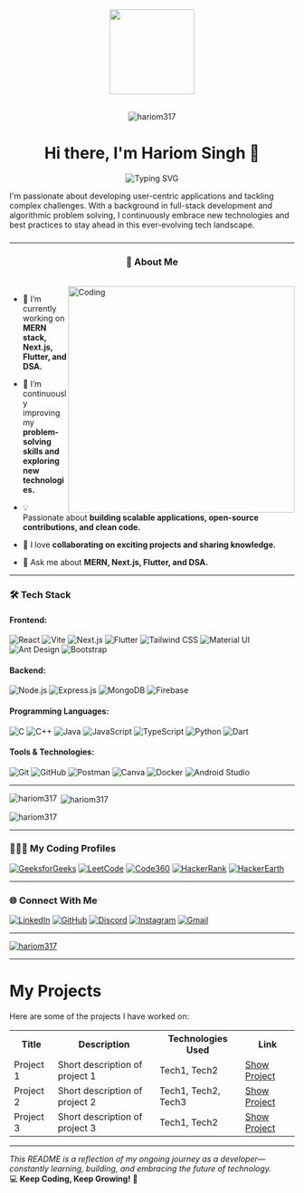 <div align="center">
  <img height="150" src="https://media.giphy.com/media/M9gbBd9nbDrOTu1Mqx/giphy.gif"  />
</div>

<div align="center">
  <br>
  <p align="center"> <img src="https://komarev.com/ghpvc/?username=hariom317&label=Profile%20views&color=0e75b6&style=flat" alt="hariom317" /> </p>
</div>

<h1 align="center">Hi there, I'm Hariom Singh 👋</h1>

<p align="center">
  <img src="https://readme-typing-svg.herokuapp.com?font=Fira+Code&size=23&pause=1000&color=55fff4&width=600&lines=Software+Developer+%7C+Founder+Of+GitNexa;MERN+Stack+%7C+Next.js+%7C+Flutter+%7C+TypeScript;DSA+Enthusiast+%7C+Problem+Solver" alt="Typing SVG" />
</p>

I'm passionate about developing user-centric applications and tackling complex challenges. With a background in full-stack development and algorithmic problem solving, I continuously embrace new technologies and best practices to stay ahead in this ever-evolving tech landscape.

###

---

<h3 align="center">🚀 About Me</h3>
<br>

<img align="right" alt="Coding" width=400 src="https://bpb-us-e2.wpmucdn.com/sites.uci.edu/dist/1/5748/files/2024/12/HomeLogo.gif">

- 🔭 I’m currently working on **MERN stack, Next.js, Flutter, and DSA.**
  
- 🌱 I’m continuously improving my **problem-solving skills and exploring new technologies.**
  
- 💡 Passionate about **building scalable applications, open-source contributions, and clean code.**
  
- 🤝 I love **collaborating on exciting projects and sharing knowledge.**
  
- 💬 Ask me about **MERN, Next.js, Flutter, and DSA.**

---


### 🛠 Tech Stack

#### Frontend:
![React](https://img.shields.io/badge/-React-088ebe?style=for-the-badge&logo=react&logoColor=white)
![Vite](https://img.shields.io/badge/-Vite-646CFF?style=for-the-badge&logo=vite&logoColor=white)
![Next.js](https://img.shields.io/badge/-Next.js-000000?style=for-the-badge&logo=next.js&logoColor=white)
![Flutter](https://img.shields.io/badge/-Flutter-02569B?style=for-the-badge&logo=flutter&logoColor=white)
![Tailwind CSS](https://img.shields.io/badge/-Tailwind%20CSS-277e7a?style=for-the-badge&logo=tailwind-css&logoColor=white)
![Material UI](https://img.shields.io/badge/-Material%20UI-0081CB?style=for-the-badge&logo=material-ui&logoColor=white)
![Ant Design](https://img.shields.io/badge/-Ant%20Design-0170FE?style=for-the-badge&logo=ant-design&logoColor=white)
![Bootstrap](https://img.shields.io/badge/-Bootstrap-7952B3?style=for-the-badge&logo=bootstrap&logoColor=white)

#### Backend:
![Node.js](https://img.shields.io/badge/-Node.js-226522?style=for-the-badge&logo=node.js&logoColor=white)
![Express.js](https://img.shields.io/badge/-Express.js-000000?style=for-the-badge&logo=express&logoColor=white)
![MongoDB](https://img.shields.io/badge/-MongoDB-47A248?style=for-the-badge&logo=mongodb&logoColor=white)
![Firebase](https://img.shields.io/badge/-Firebase-ffb93b?style=for-the-badge&logo=firebase&logoColor=black)

#### Programming Languages:
![C](https://img.shields.io/badge/-C-a08dbf?style=for-the-badge&logo=c&logoColor=white)
![C++](https://img.shields.io/badge/-C++-00599C?style=for-the-badge&logo=c%2B%2B&logoColor=white)
![Java](https://img.shields.io/badge/-Java-007396?style=for-the-badge&logo=java&logoColor=white)
![JavaScript](https://img.shields.io/badge/-JavaScript-F7DF1E?style=for-the-badge&logo=javascript&logoColor=black)
![TypeScript](https://img.shields.io/badge/-TypeScript-007ACC?style=for-the-badge&logo=typescript&logoColor=white)
![Python](https://img.shields.io/badge/-Python-3776AB?style=for-the-badge&logo=python&logoColor=white)
![Dart](https://img.shields.io/badge/-Dart-0175C2?style=for-the-badge&logo=dart&logoColor=white)

#### Tools & Technologies:
![Git](https://img.shields.io/badge/-Git-F05032?style=for-the-badge&logo=git&logoColor=white)
![GitHub](https://img.shields.io/badge/-GitHub-181717?style=for-the-badge&logo=github&logoColor=white)
![Postman](https://img.shields.io/badge/-Postman-FF6C37?style=for-the-badge&logo=postman&logoColor=white)
![Canva](https://img.shields.io/badge/-Canva-009399?style=for-the-badge&logo=canva&logoColor=white)
![Docker](https://img.shields.io/badge/-Docker-2496ED?style=for-the-badge&logo=docker&logoColor=white)
![Android Studio](https://img.shields.io/badge/-Android%20Studio-278f56?style=for-the-badge&logo=android-studio&logoColor=white)


---

<p><img align="left" src="https://github-readme-stats.vercel.app/api/top-langs?username=hariom317&show_icons=true&locale=en&layout=compact" alt="hariom317" /></p>

<p>&nbsp;<img align="center" src="https://github-readme-stats.vercel.app/api?username=hariom317&show_icons=true&locale=en" alt="hariom317" /></p>

<p><img align="center" src="https://github-readme-streak-stats.herokuapp.com/?user=hariom317&" alt="hariom317" /></p>


---

### 🧑🏼‍💻 My Coding Profiles

[![GeeksforGeeks](https://img.shields.io/badge/-GeeksforGeeks-308D46?style=for-the-badge&logo=geeksforgeeks&logoColor=white)](https://auth.geeksforgeeks.org/user/hariommewada484)
[![LeetCode](https://img.shields.io/badge/-LeetCode-FFA116?style=for-the-badge&logo=leetcode&logoColor=white)](https://www.leetcode.com/hariomsinghmewada)
[![Code360](https://img.shields.io/badge/-Code%20360-FF6F00?style=for-the-badge&logo=codingninjas&logoColor=white)](https://www.codingninjas.com/codestudio/profile/hariom198)
[![HackerRank](https://img.shields.io/badge/-HackerRank-2EC866?style=for-the-badge&logo=hackerrank&logoColor=white)](https://www.hackerrank.com/hariommewada484)
[![HackerEarth](https://img.shields.io/badge/-HackerEarth-323754?style=for-the-badge&logo=hackerearth&logoColor=white)](https://www.hackerearth.com/@hariom198)

---

### 🌐 Connect With Me

[![LinkedIn](https://img.shields.io/badge/-LinkedIn-0077B5?style=for-the-badge&logo=linkedin&logoColor=white)](https://linkedin.com/in/your-profile)
[![GitHub](https://img.shields.io/badge/-GitHub-181717?style=for-the-badge&logo=github&logoColor=white)](https://github.com/your-github-username)
[![Discord](https://img.shields.io/badge/-Discord-5865F2?style=for-the-badge&logo=discord&logoColor=white)](https://discord.com/users/your-discord-id)
[![Instagram](https://img.shields.io/badge/-Instagram-E4405F?style=for-the-badge&logo=instagram&logoColor=white)](https://instagram.com/your-instagram)
[![Gmail](https://img.shields.io/badge/-Gmail-D14836?style=for-the-badge&logo=gmail&logoColor=white)](mailto:your-email@gmail.com)


---

<p align="left"> <a href="https://github.com/ryo-ma/github-profile-trophy"><img src="https://github-profile-trophy.vercel.app/?username=hariom317" alt="hariom317" /></a> </p>


---


# My Projects

Here are some of the projects I have worked on:

<table>
  <tr>
    <th>Title</th>
    <th>Description</th>
    <th>Technologies Used</th>
    <th>Link</th>
  </tr>
  <tr>
    <td>Project 1</td>
    <td>Short description of project 1</td>
    <td>Tech1, Tech2</td>
    <td><a href="https://github.com/yourusername/project1">Show Project</a></td>
  </tr>
  <tr>
    <td>Project 2</td>
    <td>Short description of project 2</td>
    <td>Tech1, Tech2, Tech3</td>
    <td><a href="https://github.com/yourusername/project2">Show Project</a></td>
  </tr>
  <tr>
    <td>Project 3</td>
    <td>Short description of project 3</td>
    <td>Tech1, Tech2</td>
    <td><a href="https://github.com/yourusername/project3">Show Project</a></td>
  </tr>
</table>


---

*This README is a reflection of my ongoing journey as a developer—constantly learning, building, and embracing the future of technology.*
<br>
💻 **Keep Coding, Keep Growing!** 🚀




